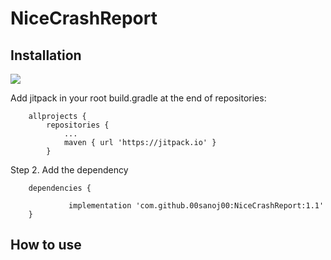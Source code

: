 # NiceCrashReport

## Installation
[![](https://jitpack.io/v/00sanoj00/NiceCrashReport.svg)](https://jitpack.io/#00sanoj00/NiceCrashReport)

Add jitpack in your root build.gradle at the end of repositories:
```
	allprojects {
		repositories {
			...
			maven { url 'https://jitpack.io' }
		}
```
Step 2. Add the dependency

```
	dependencies {
	
	         implementation 'com.github.00sanoj00:NiceCrashReport:1.1'
	}
```

## How to use
